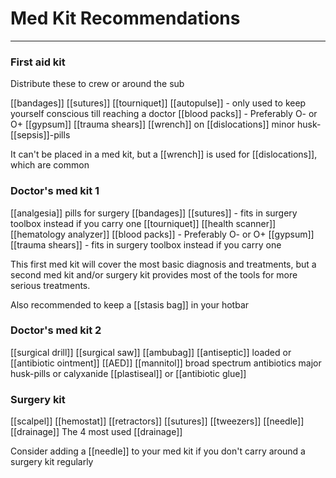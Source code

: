 # Med Kit Recommendations

 

---

### First aid kit
Distribute these to crew or around the sub

[[bandages]]
[[sutures]]
[[tourniquet]]
[[autopulse]] - only used to keep yourself conscious till reaching a doctor
[[blood packs]] - Preferably O- or O+
[[gypsum]]
[[trauma shears]]
[[wrench]] on [[dislocations]]
minor husk-[[sepsis]]-pills

It can't be placed in a med kit, but a [[wrench]] is used for [[dislocations]], which are common

### Doctor's med kit 1
[[analgesia]] pills for surgery
[[bandages]]
[[sutures]] - fits in surgery toolbox instead if you carry one
[[tourniquet]]
[[health scanner]]
[[hematology analyzer]]
[[blood packs]] - Preferably O- or O+
[[gypsum]]
[[trauma shears]] - fits in surgery toolbox instead if you carry one

This first med kit will cover the most basic diagnosis and treatments, but a second med kit and/or surgery kit provides most of the tools for more serious treatments.

Also recommended to keep a [[stasis bag]] in your hotbar

### Doctor's med kit 2
[[surgical drill]]
[[surgical saw]]
[[ambubag]]
[[antiseptic]] loaded or [[antibiotic ointment]]
[[AED]]
[[mannitol]]
broad spectrum antibiotics
major husk-pills or calyxanide
[[plastiseal]] or [[antibiotic glue]]

### Surgery kit
[[scalpel]]
[[hemostat]]
[[retractors]]
[[sutures]]
[[tweezers]]
[[needle]]
[[drainage]]
The 4 most used [[drainage]]

Consider adding a [[needle]] to your med kit if you don't carry around a surgery kit regularly